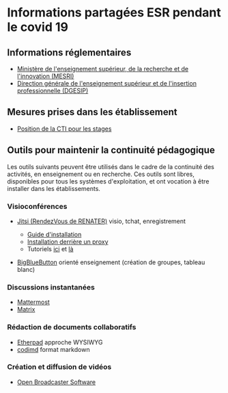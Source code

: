 # Informations partagées ESR pendant le covid 19

## Informations réglementaires

+ [Ministère de l'enseignement supérieur, de la recherche et de l'innovation (MESRI)](https://www.enseignementsup-recherche.gouv.fr/cid149997/covid-19-informations-recommandations-ressources-accompagnement.html)
+ [Direction générale de l'enseignement supérieur et de l'insertion professionnelle (DGESIP)](https://services.dgesip.fr/T712/covid_19)

## Mesures prises dans les établissement

+ [Position de la CTI pour les stages](https://www.cti-commission.fr/consequences-episode-coronavirus-2)

## Outils pour maintenir la continuité pédagogique

Les outils suivants peuvent être utilisés dans le cadre de la continuité des activités, en enseignement ou en recherche.
Ces outils sont libres, disponibles pour tous les systèmes d'exploitation, et ont vocation à être installer 
dans les établissements.

### Visioconférences

+ [Jitsi (RendezVous de RENATER)](http://jitsi.org) visio, tchat, enregistrement
    + [Guide d'installation](https://github.com/jitsi/jitsi-meet/blob/master/doc/quick-install.md)
    + [Installation derrière un proxy](https://debamax.com/blog/2020/03/18/installing-jitsi-behind-a-reverse-proxy/)
    + Tutoriels [ici](https://adn56.net/wiki/index.php?title=La_visio_conférence) et [là](https://cloud.yggz.org/index.php/s/QZc38o8bT2YCWm6#pdfviewer)
    
+ [BigBlueButton](https://bigbluebutton.org) orienté enseignement (création de groupes, tableau blanc)

### Discussions instantanées

+ [Mattermost](https://mattermost.com)
+ [Matrix](https://matrix.org)

### Rédaction de documents collaboratifs

+ [Etherpad](https://etherpad.org) approche WYSIWYG
+ [codimd](https://github.com/codimd/server) format markdown

### Création et diffusion de vidéos

+ [Open Broadcaster Software](https://obsproject.com)
